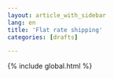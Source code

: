 ```yaml
---
layout: article_with_sidebar
lang: en
title: 'Flat rate shipping'
categories: [drafts]

---
```


{% include global.html %}


